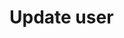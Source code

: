 # Update user

<api-endpoint openapi-path="../../openapi.yaml" endpoint="/user/{username}" method="put"/>
